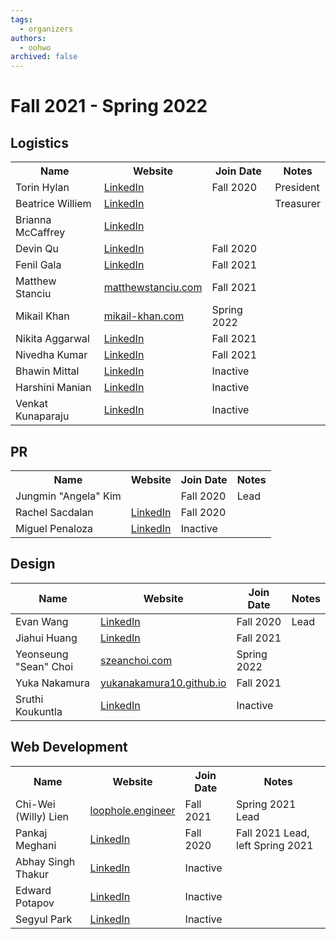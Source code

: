 ```yaml
---
tags:
  - organizers
authors:
  - oohwo
archived: false
---
```

# Fall 2021 - Spring 2022

## Logistics
<table>
    <tr>
        <th>Name</th>
        <th>Website</th>
        <th>Join Date</td>
        <th>Notes</td>
    </tr>
    <tr>
        <td>Torin Hylan</td>
        <td><a href="https://www.linkedin.com/in/torin-hylan/">LinkedIn</a></td>
        <td>Fall 2020</td>
        <td>President</td>
    </tr>
    <tr>
        <td>Beatrice Williem</td>
        <td><a href="https://www.linkedin.com/in/beatricewilliem/">LinkedIn</a></td>
        <td></td>
        <td>Treasurer</td>
    </tr>
    <tr>
        <td>Brianna McCaffrey</td>
        <td><a href="https://www.linkedin.com/in/brianna-mccaffrey/">LinkedIn</a></td>
        <td></td>
        <td></td>
    </tr>
    <tr>
        <td>Devin Qu</td>
        <td><a href="https://www.linkedin.com/in/devinqu/">LinkedIn</a></td>
        <td>Fall 2020</td>
        <td></td>
    </tr>
    <tr>
        <td>Fenil Gala</td>
        <td><a href="https://www.linkedin.com/in/fen-gala/">LinkedIn</a></td>
        <td>Fall 2021</td>
        <td></td>
    </tr>
    <tr>
        <td>Matthew Stanciu</td>
        <td><a href="https://www.matthewstanciu.com">matthewstanciu.com</a></td>
        <td>Fall 2021</td>
        <td></td>
    </tr>
    <tr>
        <td>Mikail Khan</td>
        <td><a href="https://mikail-khan.com">mikail-khan.com</a></td>
        <td>Spring 2022</td>
        <td></td>
    </tr>
    <tr>
        <td>Nikita Aggarwal</td>
        <td><a href="https://www.linkedin.com/in/nikitaaggarwal1/">LinkedIn</a></td>
        <td>Fall 2021</td>
        <td></td>
    </tr>
    <tr>
        <td>Nivedha Kumar</td>
        <td><a href="https://www.linkedin.com/in/nivedha-kumar-36b92a1a0/">LinkedIn</a></td>
        <td>Fall 2021</td>
        <td></td>
    </tr>
    <tr>
        <td>Bhawin Mittal</td>
        <td><a href="https://www.linkedin.com/in/bhawinmittal/">LinkedIn</a></td>
        <td>Inactive</td>
        <td></td>
    </tr>
    <tr>
        <td>Harshini Manian</td>
        <td><a href="https://www.linkedin.com/in/harshini-manian/">LinkedIn</a></td>
        <td>Inactive</td>
        <td></td>
    </tr>
    <tr>
        <td>Venkat Kunaparaju</td>
        <td><a href="https://www.linkedin.com/in/venkat-kunaparaju-3b8832232/">LinkedIn</a></td>
        <td>Inactive</td>
        <td></td>
    </tr>
</table>

## PR
<table>
    <tr>
        <th>Name</th>
        <th>Website</th>
        <th>Join Date</td>
        <th>Notes</td>
    </tr>
    <tr>
        <td>Jungmin &quot;Angela&quot; Kim</td>
        <td></td>
        <td>Fall 2020</td>
        <td>Lead</td>
    </tr>
    <tr>
        <td>Rachel Sacdalan</td>
        <td><a href="https://www.linkedin.com/in/rsacdalan02/">LinkedIn</a></td>
        <td>Fall 2020</td>
        <td></td>
    </tr>
    <tr>
        <td>Miguel Penaloza</td>
        <td><a href="https://www.linkedin.com/in/miguel-penaloza/">LinkedIn</a></td>
        <td>Inactive</td>
        <td></td>
    </tr>
</table>

## Design
<table>
    <thead>
        <tr>
            <th>Name</th>
            <th>Website</th>
            <th>Join Date</td>
            <th>Notes</td>
        </tr>
    </thead>
    <tbody>
        <tr>
            <td>Evan Wang</td>
            <td><a href="https://www.linkedin.com/in/wangej/">LinkedIn</a></td>
            <td>Fall 2020</td>
            <td>Lead</td>
        </tr>
        <tr>
            <td>Jiahui Huang</td>
            <td><a href="https://www.linkedin.com/in/jiahui--huang/">LinkedIn</a></td>
            <td>Fall 2021</td>
            <td></td>
        </tr>
        <tr>
            <td>Yeonseung &quot;Sean&quot; Choi</td>
            <td><a href="http://szeanchoi.com/">szeanchoi.com</a></td>
            <td>Spring 2022</td>
            <td></td>
        </tr>
        <tr>
            <td>Yuka Nakamura</td>
            <td><a href="https://yukanakamura10.github.io/">yukanakamura10.github.io</a></td>
            <td>Fall 2021</td>
            <td></td>
        </tr>
        <tr>
            <td>Sruthi Koukuntla</td>
            <td><a href="https://www.linkedin.com/in/sruthi-koukuntla/">LinkedIn</a></td>
            <td>Inactive</td>
            <td></td>
        </tr>
    </tbody>
</table>

## Web Development
<table>
    <tr>
        <th>Name</th>
        <th>Website</th>
        <th>Join Date</td>
        <th>Notes</td>
    </tr>
    <tr>
        <td>Chi-Wei (Willy) Lien</td>
        <td><a href="https://www.loophole.engineer">loophole.engineer</a></td>
        <td>Fall 2021</td>
        <td>Spring 2021 Lead</td>
    </tr>
    <tr>
        <td>Pankaj Meghani</td>
        <td><a href="https://www.linkedin.com/in/pankaj-meghani/">LinkedIn</a></td>
        <td>Fall 2020</td>
        <td>Fall 2021 Lead, left Spring 2021</td>
    </tr>
    <tr>
        <td>Abhay Singh Thakur</td>
        <td><a href="https://www.linkedin.com/in/abhay-singh-thakur/">LinkedIn</a></td>
        <td>Inactive</td>
        <td></td>
    </tr>
    <tr>
        <td>Edward Potapov</td>
        <td><a href="https://www.linkedin.com/in/edward-potapov/">LinkedIn</a></td>
        <td>Inactive</td>
        <td></td>
    </tr>
    <tr>
        <td>Segyul Park</td>
        <td><a href="https://www.linkedin.com/in/segyul-park-95024b216/">LinkedIn</a></td>
        <td>Inactive</td>
        <td></td>
    </tr>
</table>